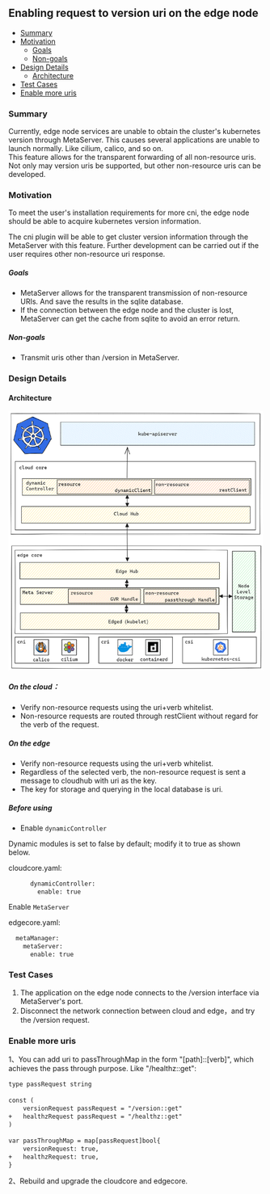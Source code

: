 ## Enabling request to version uri on the edge node

- [Summary](#summary)
- [Motivation](#motivation)
  - [Goals](#goals)
  - [Non-goals](#non-goals)
- [Design Details](#design-details)
  - [Architecture](#architecture)
- [Test Cases](#test-cases)
- [Enable more uris](#enable-more-uris)

### Summary

Currently, edge node services are unable to obtain the cluster's kubernetes version through MetaServer. This causes several applications are unable to launch normally. Like cilium, calico, and so on.  
This feature allows for the transparent forwarding of all non-resource uris. Not only may version uris be supported, but other non-resource uris can be developed.

### Motivation

To meet the user's installation requirements for more cni, the edge node should be able to acquire kubernetes version information.

The cni plugin will be able to get cluster version information through the MetaServer with this feature. Further development can be carried out if the user requires other non-resource uri response.

##### Goals

- MetaServer allows for the transparent transmission of non-resource URIs. And save the results in the sqlite database.
- If the connection between the edge node and the cluster is lost, MetaServer can get the cache from sqlite to avoid an error return.

##### Non-goals

- Transmit uris other than /version in MetaServer.

### Design Details

#### Architecture

![](../images/edge-version/edge-version.png)

##### On the cloud：

- Verify non-resource requests using the uri+verb whitelist.
- Non-resource requests are routed through restClient without regard for the verb of the request.


##### On the edge

- Verify non-resource requests using the uri+verb whitelist.
- Regardless of the selected verb, the non-resource request is sent a message to cloudhub with uri as the key.
- The key for storage and querying in the local database is uri.

##### Before using

- Enable `dynamicController`

Dynamic modules is set to false by default; modify it to true as shown below.

cloudcore.yaml:
```
      dynamicController: 
        enable: true      
```

Enable `MetaServer`

edgecore.yaml:
```
  metaManager:
    metaServer:
      enable: true
```

### Test Cases

1. The application on the edge node connects to the /version interface via MetaServer's port.
2. Disconnect the network connection between cloud and edge，and try the /version request.

### Enable more uris

1、You can add uri to passThroughMap in the form "[path]::[verb]", which achieves the pass through purpose. Like "/healthz::get":

```
type passRequest string

const (
	versionRequest passRequest = "/version::get"
+	healthzRequest passRequest = "/healthz::get"
)

var passThroughMap = map[passRequest]bool{
	versionRequest: true,
+	healthzRequest: true,
}
```

2、Rebuild and upgrade the cloudcore and edgecore.
